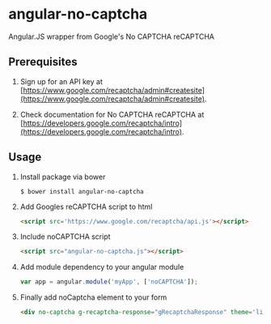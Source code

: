 angular-no-captcha
==================

Angular.JS wrapper from Google's No CAPTCHA reCAPTCHA

## Prerequisites

1. Sign up for an API key at [https://www.google.com/recaptcha/admin#createsite](https://www.google.com/recaptcha/admin#createsite).

2. Check documentation for No CAPTCHA reCAPTCHA at [https://developers.google.com/recaptcha/intro](https://developers.google.com/recaptcha/intro).

## Usage

1. Install package via bower
    ```
    $ bower install angular-no-captcha
    ```

1. Add Googles reCAPTCHA script to html
    ```html
    <script src='https://www.google.com/recaptcha/api.js'></script>
    ```

1. Include noCAPTCHA script
    ```html
    <script src="angular-no-captcha.js"></script>
    ```

1. Add module dependency to your angular module
    ```javascript
    var app = angular.module('myApp', ['noCAPTCHA']);
    ```

1. Finally add noCaptcha element to your form
    ```html
    <div no-captcha g-recaptcha-response="gRecaptchaResponse" theme='light' site-key="<your site key>"></div>
    ```

